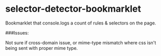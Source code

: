 selector-detector-bookmarklet
=============================

Bookmarklet that console.logs a count of rules &amp; selectors on the page.

###Issues:

Not sure if cross-domain issue, or mime-type mismatch where css isn't being sent with proper mime type.